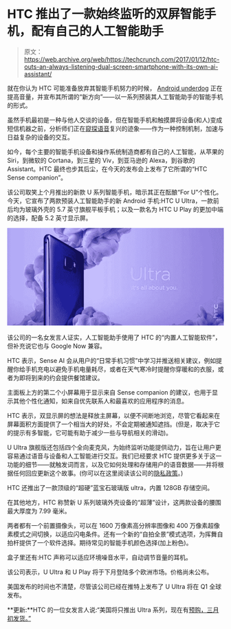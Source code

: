 # HTC 推出了一款始终监听的双屏智能手机，配有自己的人工智能助手 

> 原文：<https://web.archive.org/web/https://techcrunch.com/2017/01/12/htc-outs-an-always-listening-dual-screen-smartphone-with-its-own-ai-assistant/>

就在你认为 HTC 可能准备放弃其智能手机努力的时候， [Android underdog](https://web.archive.org/web/20221202112335/https://beta.techcrunch.com/2016/05/09/htcs-revenue-plunges-64-as-the-struggling-firm-reports-another-quarter-in-the-red/) 正在提高音量，并宣布其所谓的“新方向”——以一系列预装其人工智能助手的智能手机的形式。

虽然手机最初是一种与他人交谈的设备，但在智能手机和触摸屏将设备(和人)变成短信机器之前，分析师们正在[窥探语音](https://web.archive.org/web/20221202112335/https://beta.techcrunch.com/2017/01/04/gartner-spies-growing-opportunity-for-voice-driven-devices/)复兴的迹象——作为一种控制机制，加速与日益复杂的设备的交互。

如今，每个主要的智能手机设备和操作系统制造商都有自己的人工智能，从苹果的 Siri，到微软的 Cortana，到三星的 Viv，到亚马逊的 Alexa，到谷歌的 Assistant。HTC 最终也步其后尘，在今天的发布会上发布了它所谓的“HTC Sense companion”。

该公司取笑上个月推出的新款 U 系列智能手机，暗示其正在酝酿“For U”个性化。今天，它宣布了两款预装人工智能助手的新 Android 手机:HTC U Ultra，一款前后均为玻璃外壳的 5.7 英寸旗舰平板手机；以及一款名为 HTC U Play 的更加中端的选择，配备 5.2 英寸显示屏。

[![image002-1](img/72c9b40cb1f31a232eb58adc0ac1ab61.png)](https://web.archive.org/web/20221202112335/https://beta.techcrunch.com/2017/01/12/htc-outs-an-always-listening-dual-screen-smartphone-with-its-own-ai-assistant/image002-1-5/)

该公司的一名女发言人证实，人工智能助手使用了 HTC 的“内置人工智能软件”，但补充说它也与 Google Now 兼容。

HTC 表示，Sense AI 会从用户的“日常手机习惯”中学习并推送相关建议，例如提醒你给手机充电以避免手机电量耗尽，或者在天气寒冷时提醒你穿暖和的衣服，或者为即将到来的约会提供餐馆建议。

主面板上方的第二个小屏幕用于显示来自 Sense companion 的建议，也用于显示其他个性化通知，如来自优先联系人和最喜欢的应用程序的消息。

HTC 表示，双显示屏的想法是释放主屏幕，以便不间断地浏览，尽管它看起来在屏幕面积方面提供了一个相当大的好处，不会定期被通知遮挡。(但是，取决于它的提示有多智能，它可能有助于减少一些与导航相关的滑动)。

U Ultra 旗舰版还包括四个全向麦克风，为始终监听功能提供动力，旨在让用户更容易通过语音与设备和人工智能进行交互。我们已经要求 HTC 提供更多关于这一功能的细节——就触发词而言，以及它如何处理和存储用户的语音数据——并将根据任何回应更新这个故事。(你可以在这里阅读该公司的[隐私政策](https://web.archive.org/web/20221202112335/http://www.htc.com/uk/terms/privacy/)。)

HTC 还推出了一款顶级的“超硬”蓝宝石玻璃版 ultra，内置 128GB 存储空间。

在其他地方，HTC 称赞新 U 系列玻璃外壳设备的“超薄”设计，这两款设备的腰围最大厚度为 7.99 毫米。

两者都有一个前置摄像头，可以在 1600 万像素高分辨率图像和 400 万像素超像素模式之间切换，以适应闪电条件。还有一个新的“自拍全景”模式选项，为挥舞自拍杆提供了一个软件选择。期待常见的智能手机颜色选择(加上粉色)。

盒子里还有:HTC 声称可以适应环境噪音水平，自动调节音量的耳机。

该公司表示，U Ultra 和 U Play 将于下月登陆多个欧洲市场。价格尚未公布。

美国发布的时间也不清楚，尽管该公司已经在推特上发布了 U Ultra 将在 Q1 全球发布。

**更新:**HTC 的一位女发言人说:“美国将只推出 Ultra 系列，现在有[预购，三月初发货。”](https://web.archive.org/web/20221202112335/http://www.htc.com/us/)